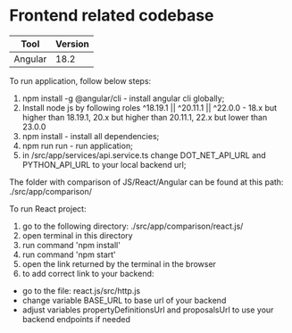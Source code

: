 # Frontend related codebase

|Tool| Version |
|----|---------|
|Angular| 18.2 |


To run application, follow below steps:
1) npm install -g @angular/cli - install angular cli globally;
2) Install node js by following roles ^18.19.1 || ^20.11.1 || ^22.0.0 -  18.x but higher than 18.19.1, 20.x but higher than 20.11.1, 22.x but lower than 23.0.0
3) npm install - install all dependencies;
4) npm run run - run application;
5) in /src/app/services/api.service.ts change DOT_NET_API_URL and PYTHON_API_URL to your local backend url;

The folder with comparison of JS/React/Angular can be found at this path:
./src/app/comparison/

To run React project:
1) go to the following directory:
   ./src/app/comparison/react.js/
2) open terminal in this directory
3) run command 'npm install'
4) run command 'npm start'
5) open the link returned by the terminal in the browser
6) to add correct link to your backend:
  - go to the file: react.js/src/http.js
  - change variable BASE_URL to base url of your backend
  - adjust variables propertyDefinitionsUrl and proposalsUrl to use your backend endpoints if needed
